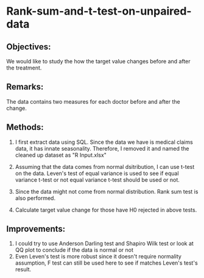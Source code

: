 # Rank-sum-and-t-test-on-unpaired-data

## Objectives:
We would like to study the how the target value changes before and after the treatment.

## Remarks:
The data contains two measures for each doctor before and after the change.

## Methods:
1. I first extract data using SQL. Since the data we have is medical claims data, it has innate seasonality. Therefore, I removed it and named the cleaned up dataset as "R Input.xlsx"

2. Assuming that the data comes from normal dsitribution, I can use t-test on the data. Leven's test of equal variance is used to see if equal variance t-test or not equal variance t-test should be used or not.

3. Since the data might not come from normal distribution. Rank sum test is also performed.

4. Calculate target value change for those have H0 rejected in above tests.

## Improvements:
1. I could try to use Anderson Darling test and Shapiro Wilk test or look at QQ plot to conclude if the data is normal or not
2. Even Leven's test is more robust since it doesn't require normality assumption, F test can still be used here to see if matches Leven's test's result.
